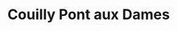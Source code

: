 ---
title: Couilly Pont aux Dames
url: /couilly-pont-aux-dames/
latitude: 48.871
longitude: 2.872
---